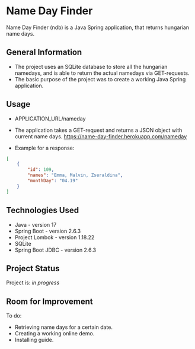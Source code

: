 # Name Day Finder
Name Day Finder (ndb) is a Java Spring application, that returns hungarian name days.

## General Information
- The project uses an SQLite database to store all the hungarian namedays, and is able to return the actual namedays
via GET-requests.
- The basic purpose of the project was to create a working Java Spring application.

## Usage
- APPLICATION_URL/nameday

- The application takes a GET-request and returns a JSON object with current name days.
https://name-day-finder.herokuapp.com/nameday

- Example for a response:
```json
[
    {
        "id": 109,
        "names": "Emma, Malvin, Zseraldina",
        "monthDay": "04.19"
    }
]
```

## Technologies Used
- Java - version 17
- Spring Boot - version 2.6.3
- Project Lombok - version 1.18.22
- SQLite
- Spring Boot JDBC - version 2.6.3

## Project Status
Project is: _in progress_ 

## Room for Improvement

To do:
- Retrieving name days for a certain date. 
- Creating a working online demo.
- Installing guide.

